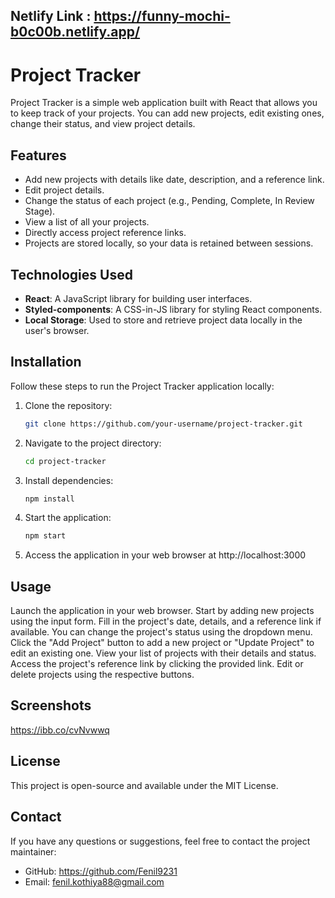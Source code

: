 
## Netlify Link : https://funny-mochi-b0c00b.netlify.app/

# Project Tracker

Project Tracker is a simple web application built with React that allows you to keep track of your projects. You can add new projects, edit existing ones, change their status, and view project details.

## Features

- Add new projects with details like date, description, and a reference link.
- Edit project details.
- Change the status of each project (e.g., Pending, Complete, In Review Stage).
- View a list of all your projects.
- Directly access project reference links.
- Projects are stored locally, so your data is retained between sessions.

## Technologies Used

- **React**: A JavaScript library for building user interfaces.
- **Styled-components**: A CSS-in-JS library for styling React components.
- **Local Storage**: Used to store and retrieve project data locally in the user's browser.

## Installation

Follow these steps to run the Project Tracker application locally:

1. Clone the repository:

   ```bash
   git clone https://github.com/your-username/project-tracker.git

2. Navigate to the project directory:
   ```bash
   cd project-tracker
   
3. Install dependencies:
   ```bash
   npm install

4. Start the application:
   ```bash
   npm start

5. Access the application in your web browser at http://localhost:3000

## Usage
Launch the application in your web browser.
Start by adding new projects using the input form.
Fill in the project's date, details, and a reference link if available.
You can change the project's status using the dropdown menu.
Click the "Add Project" button to add a new project or "Update Project" to edit an existing one.
View your list of projects with their details and status.
Access the project's reference link by clicking the provided link.
Edit or delete projects using the respective buttons.

## Screenshots

https://ibb.co/cvNvwwq


## License
This project is open-source and available under the MIT License.

## Contact
If you have any questions or suggestions, feel free to contact the project maintainer:

- GitHub: https://github.com/Fenil9231
- Email: fenil.kothiya88@gmail.com


